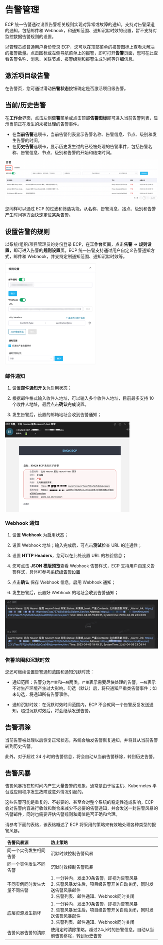# 告警管理

ECP 统一告警通过设置告警相关规则实现对异常或故障的通知。支持对告警渠道的通知，包括邮件和 Webhook，和通知范围、通知沉默时效的设置，暂不支持对监控数据告警规则的设置。

以管理员或普通用户身份登录 ECP，您可以在顶部菜单的报警图标上查看未解决的报警数量。点击图标或左侧导航菜单上的报警，即可打开**告警**页面，您可在此查看告警名称、消息、关联节点、报警级别和报警生成时间等详细信息。

## 激活项目级告警

在告警页，您可通过滑动**告警状态**按钮确定是否激活项目级告警。

## 当前/历史告警

在**工作台**界面，点击左侧**告警**菜单或点击顶部**告警图标**即可进入当前告警列表，显示当前正在发生的未被处理的告警事件。

- 在**当前告警**选项卡，当前告警列表显示告警名称、告警信息、节点、级别和发生告警的时间。
- 在**历史告警**选项卡，显示历史发生过的已经被处理的告警事件，包括告警名称、告警信息、节点、级别和告警的开始和结束时间。

![now](./_assets/alert-list-now.png)

您同样可以通过 ECP 的过滤和筛选功能，从名称、告警消息、接点、级别和告警产生时间等方面快速定位某条告警。

## 设置告警的规则

以系统/组织/项目管理员的身份登录 ECP，在**工作台**页面，点击**告警** -> **规则设置**，即可进入告警的**规则设置**页。ECP 统一告警支持通过用户自定义告警通知方式，邮件和 Webhook，并支持定制通知范围、通知沉默时效等。

<img src="./_assets/alarm-setting.png" alt="alarm setting" style="zoom:50%;" />



### 邮件通知

1. 设置**邮件通知开关**为启用状态；
2. 根据邮件格式输入收件人地址，可以输入多个收件人地址，目前最多支持 10 个收件人地址，最后点击**确认**完成设置。

3. 发生告警后，设置的邮箱地址会收到告警通知；

<img src="./_assets/alert-setting-email-alarm.png" style="zoom: 40%;" align="middle">

### Webhook 通知

1. 设置 **Webhook** 为启用状态；
2. 设置 Webhook 地址；输入完成后，可点击**测试**检查 URL 的连通性；
3. 设置 **HTTP Headers**，您可以在此处设置 URL 的校验信息；
4. 您可点击 **JSON 模版预览**查看 Webhook 告警样式，ECP 支持用户自定义告警样式，具体可参考[系统级告警设置](./introduction.md)
5. 点击**确认** 保存 Webhook 信息，启用 Webhook 通知；

7. 发生告警后，设置好 Webhook 的地址会收到告警通知；

![webhook-notice](./_assets/alert-setting-webhook-notice.png)

### 告警范围和沉默时效

您还可继续设置告警通知范围和通知沉默时效：

- 通知范围：告警分为`严重`和`一般`两类。`严重`表示需要尽快处理的告警，`一般`表示不对生产环境产生过大影响。勾选（默认）后，将只通知严重类告警事件；如未勾选，将通知所有告警事件。

- 通知沉默时效：在沉默时效时间范围内，ECP 不会就同一个告警反复发送通知，超过沉默时效后，将会继续发送告警。

## 告警清除

当前告警被处理以后恢复正常状态，系统会触发告警恢复通知，并将其从当前告警转到历史告警。

此外，对于超过 24 小时的告警信息，将会自动从当前告警移除，转到历史告警。

## 告警风暴

告警风暴指在短时间内产生大量告警的现象，通常是由于宿主机、Kubernetes 平台或应用程序发生故障或意外情况引起的。

这些告警可能是重复的、不必要的、甚至会对整个系统的稳定性造成影响，ECP 会对告警内容进行收敛和聚合来减少不必要的告警通知，并会发送一封告警风暴的告警邮件，同时也需要评估告警规则和阈值是否正确和合理。

请参考下面的表格，该表格概述了 ECP 将采用的策略来有效地处理各种类型的报警风暴。

| 告警风暴源                   | 防止策略                                                     |
| :--------------------------- | :----------------------------------------------------------- |
| 同一个实例发生相同告警       | 沉默时效控制告警风暴                                         |
| 同一个实例发生不同告警       | 沉默时效控制告警风暴                                         |
| 不同实例同时发生大量不同告警 | 1. 一分钟内，发出30条告警，即视为告警风暴<br/>2. 告警风暴发生后，项目级告警开关自动关闭，同时发送告警风暴邮件<br/>3. 告警列表、邮件通知、Webhook同时关闭 |
| 底层资源发生损坏             | 1. 一分钟内，发出30条告警，即视为告警风暴<br/>2. 告警风暴发生后，项目级告警开关自动关闭，同时发送告警风暴邮件<br/>3. 告警列表、邮件通知、Webhook同时关闭 |
| 告警风暴告警的清除           | 使用定时清除策略，超过24小时的告警信息，自动从当前告警移除，转到历史告警 |
